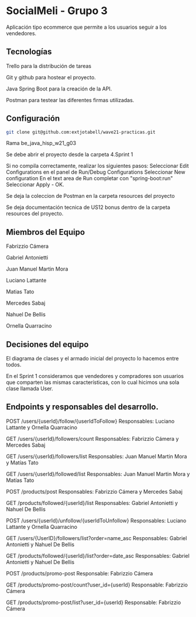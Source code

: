 # SocialMeli - Grupo 3

Aplicación tipo ecommerce que permite a los usuarios seguir a los vendedores.

## Tecnologías

Trello para la distribución de tareas

Git y github para hostear el proyecto. 

Java Spring Boot para la creación de la API.

Postman para testear las diferentes firmas utilizadas.

## Configuración

```bash
git clone git@github.com:extjotabell/wave21-practicas.git
```
Rama be_java_hisp_w21_g03

Se debe abrir el proyecto desde la carpeta 4.Sprint 1

Si no compila correctamente, realizar los siguientes pasos:
    Seleccionar Edit Configurations en el panel de Run/Debug Configurations
    Seleccionar New configuration
    En el text area de Run completar con "spring-boot:run"
    Seleccionar Apply - OK.

Se deja la coleccion de Postman en la carpeta resources del proyecto

Se deja documentación tecnica de US12 bonus dentro de la carpeta resources del proyecto.

## Miembros del Equipo

Fabrizzio Cámera

Gabriel Antonietti

Juan Manuel Martin Mora

Luciano Lattante

Matias Tato

Mercedes Sabaj

Nahuel De Bellis

Ornella Quarracino

## Decisiones del equipo

El diagrama de clases y el armado inicial del proyecto lo hacemos entre todos. 

En el Sprint 1 consideramos que vendedores y compradores son usuarios que comparten las mismas características, con lo cual hicimos una sola clase llamada User.

## Endpoints  y responsables del desarrollo. 

POST /users/{userId}/follow/{userIdToFollow} 
Responsables: Luciano Lattante y Ornella Quarracino

GET /users/{userId}/followers/count
Responsables: Fabrizzio Cámera y Mercedes Sabaj

GET /users/{userId}/followers/list
Responsables: Juan Manuel Martin Mora y Matías Tato

GET /users/{userId}/followed/list
Responsables: Juan Manuel Martin Mora y Matías Tato

POST /products/post
Responsables: Fabrizzio Cámera y Mercedes Sabaj

GET /products/followed/{userId}/list
Responsables: Gabriel Antonietti y Nahuel De Bellis

POST /users/{userId}/unfollow/{userIdToUnfollow}
Responsables: Luciano Lattante y Ornella Quarracino

GET /users/{UserID}/followers/list?order=name_asc
Responsables: Gabriel Antonietti y Nahuel De Bellis

GET /products/followed/{userId}/list?order=date_asc
Responsables: Gabriel Antonietti y Nahuel De Bellis

POST /products/promo-post
Responsable: Fabrizzio Cámera

GET /products/promo-post/count?user_id={userId}
Responsable: Fabrizzio Cámera

GET /products/promo-post/list?user_id={userId}
Responsable: Fabrizzio Cámera

  

